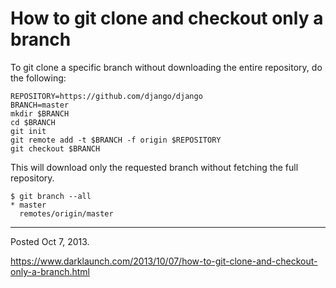 # How to git clone and checkout only a branch

To git clone a specific branch without downloading the entire repository, do the following:

```
REPOSITORY=https://github.com/django/django
BRANCH=master
mkdir $BRANCH
cd $BRANCH
git init
git remote add -t $BRANCH -f origin $REPOSITORY
git checkout $BRANCH
```

This will download only the requested branch without fetching the full repository.

```
$ git branch --all
* master
  remotes/origin/master
```

---

Posted Oct 7, 2013.

https://www.darklaunch.com/2013/10/07/how-to-git-clone-and-checkout-only-a-branch.html